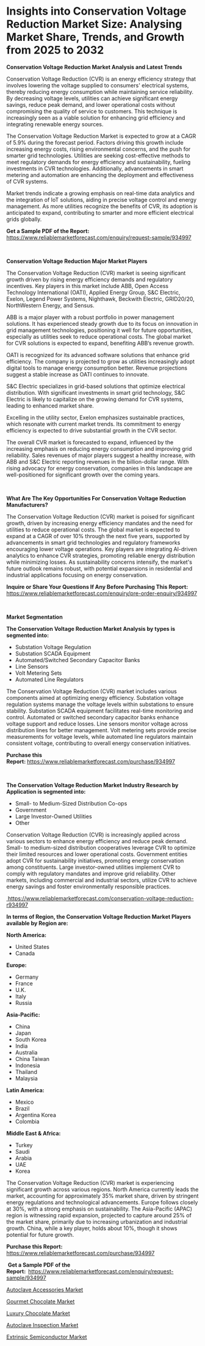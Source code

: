 <p><h1>Insights into Conservation Voltage Reduction Market Size: Analysing Market Share, Trends, and Growth from 2025 to 2032</h1></p><p><strong>Conservation Voltage Reduction Market Analysis and Latest Trends</strong></p>
<p><p>Conservation Voltage Reduction (CVR) is an energy efficiency strategy that involves lowering the voltage supplied to consumers' electrical systems, thereby reducing energy consumption while maintaining service reliability. By decreasing voltage levels, utilities can achieve significant energy savings, reduce peak demand, and lower operational costs without compromising the quality of service to customers. This technique is increasingly seen as a viable solution for enhancing grid efficiency and integrating renewable energy sources.</p><p>The Conservation Voltage Reduction Market is expected to grow at a CAGR of 5.9% during the forecast period. Factors driving this growth include increasing energy costs, rising environmental concerns, and the push for smarter grid technologies. Utilities are seeking cost-effective methods to meet regulatory demands for energy efficiency and sustainability, fueling investments in CVR technologies. Additionally, advancements in smart metering and automation are enhancing the deployment and effectiveness of CVR systems. </p><p>Market trends indicate a growing emphasis on real-time data analytics and the integration of IoT solutions, aiding in precise voltage control and energy management. As more utilities recognize the benefits of CVR, its adoption is anticipated to expand, contributing to smarter and more efficient electrical grids globally.</p></p>
<p><strong>Get a Sample PDF of the Report:&nbsp;</strong> <a href="https://www.reliablemarketforecast.com/enquiry/request-sample/934997?utm_campaign=1130&utm_medium=2&utm_source=Github&utm_content=ia&utm_term=07032025&utm_id=conservation-voltage-reduction">https://www.reliablemarketforecast.com/enquiry/request-sample/934997</a></p>
<p>&nbsp;</p>
<p><strong>Conservation Voltage Reduction Major Market Players</strong></p>
<p><p>The Conservation Voltage Reduction (CVR) market is seeing significant growth driven by rising energy efficiency demands and regulatory incentives. Key players in this market include ABB, Open Access Technology International (OATI), Applied Energy Group, S&C Electric, Exelon, Legend Power Systems, Nighthawk, Beckwith Electric, GRID20/20, NorthWestern Energy, and Sensus.</p><p>ABB is a major player with a robust portfolio in power management solutions. It has experienced steady growth due to its focus on innovation in grid management technologies, positioning it well for future opportunities, especially as utilities seek to reduce operational costs. The global market for CVR solutions is expected to expand, benefiting ABB’s revenue growth.</p><p>OATI is recognized for its advanced software solutions that enhance grid efficiency. The company is projected to grow as utilities increasingly adopt digital tools to manage energy consumption better. Revenue projections suggest a stable increase as OATI continues to innovate.</p><p>S&C Electric specializes in grid-based solutions that optimize electrical distribution. With significant investments in smart grid technology, S&C Electric is likely to capitalize on the growing demand for CVR systems, leading to enhanced market share.</p><p>Excelling in the utility sector, Exelon emphasizes sustainable practices, which resonate with current market trends. Its commitment to energy efficiency is expected to drive substantial growth in the CVR sector.</p><p>The overall CVR market is forecasted to expand, influenced by the increasing emphasis on reducing energy consumption and improving grid reliability. Sales revenues of major players suggest a healthy increase, with ABB and S&C Electric reporting revenues in the billion-dollar range. With rising advocacy for energy conservation, companies in this landscape are well-positioned for significant growth over the coming years.</p></p>
<p>&nbsp;</p>
<p><strong>What Are The Key Opportunities For Conservation Voltage Reduction Manufacturers?</strong></p>
<p><p>The Conservation Voltage Reduction (CVR) market is poised for significant growth, driven by increasing energy efficiency mandates and the need for utilities to reduce operational costs. The global market is expected to expand at a CAGR of over 10% through the next five years, supported by advancements in smart grid technologies and regulatory frameworks encouraging lower voltage operations. Key players are integrating AI-driven analytics to enhance CVR strategies, promoting reliable energy distribution while minimizing losses. As sustainability concerns intensify, the market's future outlook remains robust, with potential expansions in residential and industrial applications focusing on energy conservation.</p></p>
<p><strong>Inquire or Share Your Questions If Any Before Purchasing This Report:</strong> <a href="https://www.reliablemarketforecast.com/enquiry/pre-order-enquiry/934997?utm_campaign=1130&utm_medium=2&utm_source=Github&utm_content=ia&utm_term=07032025&utm_id=conservation-voltage-reduction">https://www.reliablemarketforecast.com/enquiry/pre-order-enquiry/934997</a></p>
<p>&nbsp;</p>
<p><strong>Market Segmentation</strong></p>
<p><strong>The Conservation Voltage Reduction Market Analysis by types is segmented into:</strong></p>
<p><ul><li>Substation Voltage Regulation</li><li>Substation SCADA Equipment</li><li>Automated/Switched Secondary Capacitor Banks</li><li>Line Sensors</li><li>Volt Metering Sets</li><li>Automated Line Regulators</li></ul></p>
<p><p>The Conservation Voltage Reduction (CVR) market includes various components aimed at optimizing energy efficiency. Substation voltage regulation systems manage the voltage levels within substations to ensure stability. Substation SCADA equipment facilitates real-time monitoring and control. Automated or switched secondary capacitor banks enhance voltage support and reduce losses. Line sensors monitor voltage across distribution lines for better management. Volt metering sets provide precise measurements for voltage levels, while automated line regulators maintain consistent voltage, contributing to overall energy conservation initiatives.</p></p>
<p><strong>Purchase this Report:&nbsp;</strong><a href="https://www.reliablemarketforecast.com/purchase/934997?utm_campaign=1130&utm_medium=2&utm_source=Github&utm_content=ia&utm_term=07032025&utm_id=conservation-voltage-reduction">https://www.reliablemarketforecast.com/purchase/934997</a></p>
<p>&nbsp;</p>
<p><strong>The Conservation Voltage Reduction Market Industry Research by Application is segmented into:</strong></p>
<p><ul><li>Small- to Medium-Sized Distribution Co-ops</li><li>Government</li><li>Large Investor-Owned Utilities</li><li>Other</li></ul></p>
<p><p>Conservation Voltage Reduction (CVR) is increasingly applied across various sectors to enhance energy efficiency and reduce peak demand. Small- to medium-sized distribution cooperatives leverage CVR to optimize their limited resources and lower operational costs. Government entities adopt CVR for sustainability initiatives, promoting energy conservation among constituents. Large investor-owned utilities implement CVR to comply with regulatory mandates and improve grid reliability. Other markets, including commercial and industrial sectors, utilize CVR to achieve energy savings and foster environmentally responsible practices.</p></p>
<p><a href="https://www.reliablemarketforecast.com/conservation-voltage-reduction-r934997?utm_campaign=1130&utm_medium=2&utm_source=Github&utm_content=ia&utm_term=07032025&utm_id=conservation-voltage-reduction">&nbsp;https://www.reliablemarketforecast.com/conservation-voltage-reduction-r934997</a></p>
<p><strong>In terms of Region, the Conservation Voltage Reduction Market Players available by Region are:</strong></p>
<p>
    <p> <strong> North America: </strong>
        <ul>
            <li>United States</li>
            <li>Canada</li>
        </ul>
        </p> 
    <p> <strong> Europe: </strong>
        <ul>
            <li>Germany</li>
            <li>France</li>
            <li>U.K.</li>
            <li>Italy</li>
            <li>Russia</li>
        </ul>
        </p> 
    <p> <strong> Asia-Pacific: </strong>
        <ul>
            <li>China</li>
            <li>Japan</li>
            <li>South Korea</li>
            <li>India</li>
            <li>Australia</li>
            <li>China Taiwan</li>
            <li>Indonesia</li>
            <li>Thailand</li>
            <li>Malaysia</li>
        </ul>
        </p> 
    <p> <strong> Latin America: </strong>
        <ul>
            <li>Mexico</li>
            <li>Brazil</li>
            <li>Argentina Korea</li>
            <li>Colombia</li>
        </ul>
        </p> 
    <p> <strong> Middle East & Africa: </strong>
        <ul>
            <li>Turkey</li>
            <li>Saudi</li>
            <li>Arabia</li>
            <li>UAE</li>
            <li>Korea</li>
        </ul>
    </p>
    </p>
<p><p>The Conservation Voltage Reduction (CVR) market is experiencing significant growth across various regions. North America currently leads the market, accounting for approximately 35% market share, driven by stringent energy regulations and technological advancements. Europe follows closely at 30%, with a strong emphasis on sustainability. The Asia-Pacific (APAC) region is witnessing rapid expansion, projected to capture around 25% of the market share, primarily due to increasing urbanization and industrial growth. China, while a key player, holds about 10%, though it shows potential for future growth.</p></p>
<p><strong>Purchase this Report: </strong><a href="https://www.reliablemarketforecast.com/purchase/934997?utm_campaign=1130&utm_medium=2&utm_source=Github&utm_content=ia&utm_term=07032025&utm_id=conservation-voltage-reduction">https://www.reliablemarketforecast.com/purchase/934997</a></p>
<p>&nbsp;<strong>Get a Sample PDF of the Report:&nbsp;&nbsp;</strong><a href="https://www.reliablemarketforecast.com/enquiry/request-sample/934997?utm_campaign=1130&utm_medium=2&utm_source=Github&utm_content=ia&utm_term=07032025&utm_id=conservation-voltage-reduction">https://www.reliablemarketforecast.com/enquiry/request-sample/934997</a></p>
<p><strong></strong></p>
<p><p><a href="https://github.com/yakobotege/Market-Research-Report-List-1/blob/main/autoclave-accessories-market.md?utm_campaign=1130&utm_medium=2&utm_source=Github&utm_content=ia&utm_term=07032025&utm_id=conservation-voltage-reduction">Autoclave Accessories Market</a></p><p><a href="https://github.com/heeildannas/Market-Research-Report-List-1/blob/main/gourmet-chocolate-market.md?utm_campaign=1130&utm_medium=2&utm_source=Github&utm_content=ia&utm_term=07032025&utm_id=conservation-voltage-reduction">Gourmet Chocolate Market</a></p><p><a href="https://github.com/astadtetcha28/Market-Research-Report-List-1/blob/main/luxury-chocolate-market.md?utm_campaign=1130&utm_medium=2&utm_source=Github&utm_content=ia&utm_term=07032025&utm_id=conservation-voltage-reduction">Luxury Chocolate Market</a></p><p><a href="https://github.com/pupekironim/Market-Research-Report-List-1/blob/main/autoclave-inspection-market.md?utm_campaign=1130&utm_medium=2&utm_source=Github&utm_content=ia&utm_term=07032025&utm_id=conservation-voltage-reduction">Autoclave Inspection Market</a></p><p><a href="https://github.com/ertssmelov0/Market-Research-Report-List-1/blob/main/extrinsic-semiconductor-market.md?utm_campaign=1130&utm_medium=2&utm_source=Github&utm_content=ia&utm_term=07032025&utm_id=conservation-voltage-reduction">Extrinsic Semiconductor Market</a></p></p>